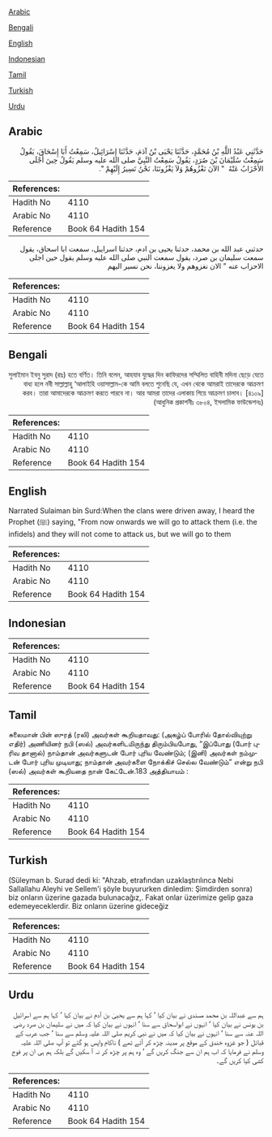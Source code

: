 [Arabic](#arabic)

[Bengali](#bengali)

[English](#english)

[Indonesian](#indonesian)

[Tamil](#tamil)

[Turkish](#turkish)

[Urdu](#urdu)

## Arabic


<div dir="rtl" lang="ar" style={{fontSize:'larger',backgroundColor:'#f8f9fa',padding:20}}>
حَدَّثَنِي عَبْدُ اللَّهِ بْنُ مُحَمَّدٍ، حَدَّثَنَا يَحْيَى بْنُ آدَمَ، حَدَّثَنَا إِسْرَائِيلُ، سَمِعْتُ أَبَا إِسْحَاقَ، يَقُولُ سَمِعْتُ سُلَيْمَانَ بْنَ صُرَدٍ، يَقُولُ سَمِعْتُ النَّبِيَّ صلى الله عليه وسلم يَقُولُ حِينَ أَجْلَى الأَحْزَابُ عَنْهُ ‏ "‏ الآنَ نَغْزُوهُمْ وَلاَ يَغْزُونَنَا، نَحْنُ نَسِيرُ إِلَيْهِمْ ‏"‏‏.‏
</div>
<div style={{backgroundColor:'#f8f9fa',padding:20, marginBottom: 10}}><table> <thead> <tr> <th>References:</th> <th></th> </tr> </thead> <tbody><tr><td>Hadith No</td><td>4110</td></tr><tr><td>Arabic No</td><td>4110</td></tr><tr><td>Reference</td><td>Book 64 Hadith 154</td></tr></tbody></table></div>


<div dir="rtl" lang="ar" style={{fontSize:'larger',backgroundColor:'#f8f9fa',padding:20}}>
حدثني عبد الله بن محمد، حدثنا يحيى بن ادم، حدثنا اسراييل، سمعت ابا اسحاق، يقول سمعت سليمان بن صرد، يقول سمعت النبي صلى الله عليه وسلم يقول حين اجلى الاحزاب عنه " الان نغزوهم ولا يغزوننا، نحن نسير اليهم
</div>
<div style={{backgroundColor:'#f8f9fa',padding:20, marginBottom: 10}}><table> <thead> <tr> <th>References:</th> <th></th> </tr> </thead> <tbody><tr><td>Hadith No</td><td>4110</td></tr><tr><td>Arabic No</td><td>4110</td></tr><tr><td>Reference</td><td>Book 64 Hadith 154</td></tr></tbody></table></div>

## Bengali


<div dir="rtl" lang="bn" style={{fontSize:'larger',backgroundColor:'#f8f9fa',padding:20}}>
সুলাইমান ইবনু সুরাদ (রাঃ) হতে বর্ণিত। তিনি বলেন, আহযাব যুদ্ধের দিন কাফিরদের সম্মিলিত বাহিনী মদিনা ছেড়ে যেতে বাধ্য হলে নবী সাল্লাল্লাহু ‘আলাইহি ওয়াসাল্লাম-কে আমি বলতে শুনেছি যে, এখন থেকে আমরাই তাদেরকে আক্রমণ করব। তারা আমাদেরকে আক্রমণ করতে পারবে না। আর আমরা তাদের এলাকায় গিয়ে আক্রমণ চালাব। [৪১০৯] (আধুনিক প্রকাশনীঃ ৩৮০৪, ইসলামিক ফাউন্ডেশনঃ)
</div>
<div style={{backgroundColor:'#f8f9fa',padding:20, marginBottom: 10}}><table> <thead> <tr> <th>References:</th> <th></th> </tr> </thead> <tbody><tr><td>Hadith No</td><td>4110</td></tr><tr><td>Arabic No</td><td>4110</td></tr><tr><td>Reference</td><td>Book 64 Hadith 154</td></tr></tbody></table></div>

## English


<div dir="ltr" lang="en" style={{fontSize:'larger',backgroundColor:'#f8f9fa',padding:20}}>
Narrated Sulaiman bin Surd:When the clans were driven away, I heard the Prophet (ﷺ) saying, "From now onwards we will go to attack them (i.e. the infidels) and they will not come to attack us, but we will go to them
</div>
<div style={{backgroundColor:'#f8f9fa',padding:20, marginBottom: 10}}><table> <thead> <tr> <th>References:</th> <th></th> </tr> </thead> <tbody><tr><td>Hadith No</td><td>4110</td></tr><tr><td>Arabic No</td><td>4110</td></tr><tr><td>Reference</td><td>Book 64 Hadith 154</td></tr></tbody></table></div>

## Indonesian


<div dir="ltr" lang="id" style={{fontSize:'larger',backgroundColor:'#f8f9fa',padding:20}}>

</div>
<div style={{backgroundColor:'#f8f9fa',padding:20, marginBottom: 10}}><table> <thead> <tr> <th>References:</th> <th></th> </tr> </thead> <tbody><tr><td>Hadith No</td><td>4110</td></tr><tr><td>Arabic No</td><td>4110</td></tr><tr><td>Reference</td><td>Book 64 Hadith 154</td></tr></tbody></table></div>

## Tamil


<div dir="ltr" lang="ta" style={{fontSize:'larger',backgroundColor:'#f8f9fa',padding:20}}>
சுலைமான் பின் ஸுரத் (ரலி) அவர்கள் கூறியதாவது: (அகழ்ப் போரில் தோல்வியுற்று எதிர்) அணியினர் நபி (ஸல்) அவர்களிடமிருந்து திரும்பியபோது, “இப்போது (போர் புரிவ தானால்) நாம்தான் அவர்களுடன் போர் புரிய வேண்டும்; (இனி) அவர்கள் நம்முடன் போர் புரிய முடியாது; நாம்தான் அவர்களை நோக்கிச் செல்ல வேண்டும்” என்று நபி (ஸல்) அவர்கள் கூறியதை நான் கேட்டேன்.183 அத்தியாயம் :
</div>
<div style={{backgroundColor:'#f8f9fa',padding:20, marginBottom: 10}}><table> <thead> <tr> <th>References:</th> <th></th> </tr> </thead> <tbody><tr><td>Hadith No</td><td>4110</td></tr><tr><td>Arabic No</td><td>4110</td></tr><tr><td>Reference</td><td>Book 64 Hadith 154</td></tr></tbody></table></div>

## Turkish


<div dir="ltr" lang="tr" style={{fontSize:'larger',backgroundColor:'#f8f9fa',padding:20}}>
(Süleyman b. Surad dedi ki: "Ahzab, etrafından uzaklaştırılınca Nebi Sallallahu Aleyhi ve Sellem'i şöyle buyururken dinledim: Şimdirden sonra) biz onların üzerine gazada bulunacağız,. Fakat onlar üzerimize gelip gaza edemeyeceklerdir. Biz onların üzerine gideceğiz
</div>
<div style={{backgroundColor:'#f8f9fa',padding:20, marginBottom: 10}}><table> <thead> <tr> <th>References:</th> <th></th> </tr> </thead> <tbody><tr><td>Hadith No</td><td>4110</td></tr><tr><td>Arabic No</td><td>4110</td></tr><tr><td>Reference</td><td>Book 64 Hadith 154</td></tr></tbody></table></div>

## Urdu


<div dir="rtl" lang="ur" style={{fontSize:'larger',backgroundColor:'#f8f9fa',padding:20}}>
ہم سے عبداللہ بن محمد مسندی نے بیان کیا ‘ کہا ہم سے یحییٰ بن آدم نے بیان کیا ‘ کہا ہم سے اسرائیل بن یونس نے بیان کیا ‘ انہوں نے ابواسحاق سے سنا ‘ انہوں نے بیان کیا کہ میں نے سلیمان بن صرد رضی اللہ عنہ سے سنا ‘ انہوں نے بیان کیا کہ میں نے نبی کریم صلی اللہ علیہ وسلم سے سنا ‘ جب عرب کے قبائل ( جو غزوہ خندق کے موقع پر مدینہ چڑھ کر آئے تھے ) ناکام واپس ہو گئے تو آپ صلی اللہ علیہ وسلم نے فرمایا کہ اب ہم ان سے جنگ کریں گے ‘ وہ ہم پر چڑھ کر نہ آ سکیں گے بلکہ ہم ہی ان پر فوج کشی کیا کریں گے۔
</div>
<div style={{backgroundColor:'#f8f9fa',padding:20, marginBottom: 10}}><table> <thead> <tr> <th>References:</th> <th></th> </tr> </thead> <tbody><tr><td>Hadith No</td><td>4110</td></tr><tr><td>Arabic No</td><td>4110</td></tr><tr><td>Reference</td><td>Book 64 Hadith 154</td></tr></tbody></table></div>